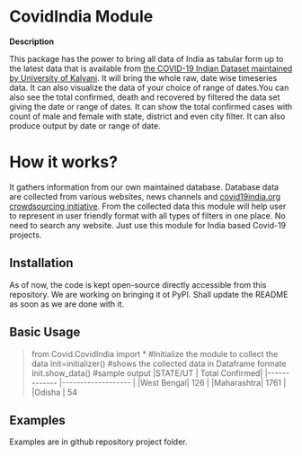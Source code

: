 ﻿# CovidIndia Module

**Description**

This package has the power to bring all data of India as tabular form up to the latest data that is available from [the COVID-19 Indian Dataset maintained by University of Kalyani](https://github.com/kalyaniuniversity/COVID-19-Datasets). It will bring the whole raw, date wise timeseries data. It can also visualize the data of your choice of range of dates.You can also see the total confirmed, death and recovered by filtered the data set giving the date or range of dates. It can show the total confirmed cases with count of male and female with state, district and even
city filter. It can also produce output by date or range of date.

# How it works?

It gathers information from our own maintained database. Database data are collected from various websites, news channels and [covid19india.org crowdsourcing initiative](https://www.covid19india.org). From the collected data this module will help user to represent in user friendly format with all types of filters in one place. No need to search any website. Just use this module for India based Covid-19 projects.

## Installation

As of now, the code is kept open-source directly accessible from this repository. We are working on bringing it ot PyPI. Shall update the README as soon as we are done with it.

## Basic Usage

> from Covid.CovidIndia import \*
> #Initialize the module to collect the data
> Init=initializer()
> #shows the collected data in Dataframe formate
> Init.show_data()
> #sample output
> |STATE/UT | Total Confirmed|
> |------------- |------------------- |
> |West Bengal| 126 |
> |Maharashtra| 1761 |
> |Odisha | 54

## Examples

Examples are in github repository project folder.
